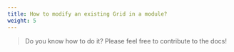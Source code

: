 ```yaml
---
title: How to modify an existing Grid in a module?
weight: 5
---
```


> Do you know how to do it? Please feel free to contribute to the docs!